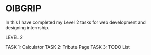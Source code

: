 # OIBGRIP
In this I have completed my Level 2 tasks for web development and designing internship.

LEVEL 2

TASK 1: Calculator
TASK 2: Tribute Page
TASK 3: TODO List
